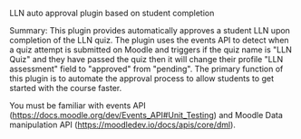 LLN auto approval plugin based on student completion

Summary: This plugin provides automatically approves a student LLN upon completion of the LLN quiz. The plugin uses the events API to detect when a quiz attempt is submitted on Moodle and triggers if the quiz name is "LLN Quiz" and they have passed the quiz then it will change their profile "LLN assessment" field to "approved" from "pending". The primary function of this plugin is to automate the approval process to allow students to get started with the course faster.

You must be familiar with events API (https://docs.moodle.org/dev/Events_API#Unit_Testing) and Moodle Data manipulation API (https://moodledev.io/docs/apis/core/dml).
